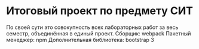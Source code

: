 # Итоговый проект по предмету СИТ
По своей сути это совокупность всех лабораторных работ за весь семестр, объединённая в единый проект. 
Сборщик: webpack
Пакетный менеджер: npm
Дополнительная библиотека: bootstrap 3
